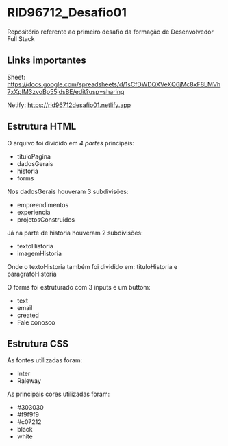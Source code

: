 # RID96712_Desafio01
Repositório referente ao primeiro desafio da formação de Desenvolvedor Full Stack

## Links importantes 

Sheet: https://docs.google.com/spreadsheets/d/1sCfDWDQXVeXQ6jMc8xF8LMVh7xXpIM3zvoBp55jdsBE/edit?usp=sharing

Netify: https://rid96712desafio01.netlify.app

## Estrutura HTML

O arquivo foi dividido em *4 partes* principais: 

  - tituloPagina
  - dadosGerais
  - historia
  - forms


Nos dadosGerais houveram 3 subdivisões: 

  - empreendimentos
  - experiencia
  - projetosConstruidos

 Já na parte de historia houveram 2 subdivisões:
   - textoHistoria
   - imagemHistoria
     
Onde o textoHistoria também foi dividido em: tituloHistoria e paragrafoHistoria

O forms foi estruturado com 3 inputs e um buttom: 
   - text
   - email
   - created
   - Fale conosco

## Estrutura CSS

As fontes utilizadas foram: 
  - Inter
  - Raleway

As principais cores utilizadas foram: 
  - #303030
  - #f9f9f9
  - #c07212
  - black
  - white


